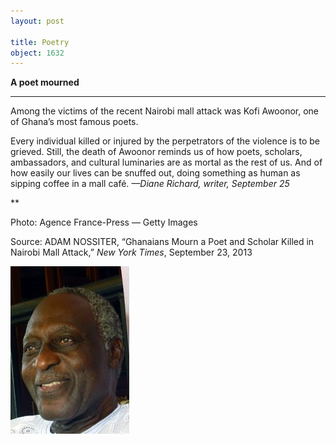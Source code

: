 ```yaml
---
layout: post

title: Poetry
object: 1632
---
```

**A poet mourned**

****

Among the victims of the recent Nairobi mall attack was Kofi Awoonor, one of Ghana’s most famous poets.

Every individual killed or injured by the perpetrators of the violence is to be grieved. Still, the death of Awoonor reminds us of how poets, scholars, ambassadors, and cultural luminaries are as mortal as the rest of us. And of how easily our lives can be snuffed out, doing something as human as sipping coffee in a mall café. *—Diane Richard, writer, September 25*

**

Photo: Agence France-Press — Getty Images 

Source: ADAM NOSSITER, “Ghanaians Mourn a Poet and Scholar Killed in Nairobi Mall Attack,” *New York Times*, September 23, 2013 

![](../images/13-09-25_67.28_PoetAwoonorEDIT-1.jpeg)
